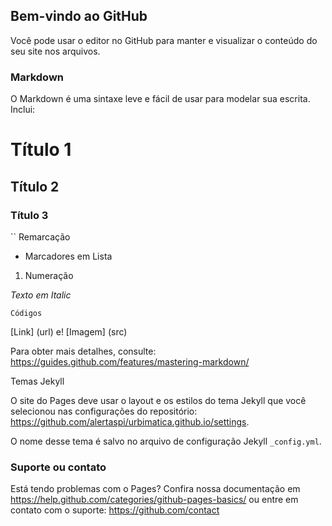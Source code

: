 ## Bem-vindo ao GitHub

Você pode usar o editor no GitHub para manter e visualizar o conteúdo do seu site nos arquivos.

### Markdown

O Markdown é uma sintaxe leve e fácil de usar para modelar sua escrita. Inclui:

# Título 1
## Título 2
### Título 3

`` Remarcação

- Marcadores em Lista

1. Numeração

_Texto em Italic_ 

`Códigos`

[Link] (url) e! [Imagem] (src)

Para obter mais detalhes, consulte: https://guides.github.com/features/mastering-markdown/

Temas Jekyll

O site do Pages deve usar o layout e os estilos do tema Jekyll que você selecionou nas configurações do repositório: https://github.com/alertaspi/urbimatica.github.io/settings. 

O nome desse tema é salvo no arquivo de configuração Jekyll `_config.yml`.

### Suporte ou contato

Está tendo problemas com o Pages? Confira nossa documentação em https://help.github.com/categories/github-pages-basics/ ou entre em contato com o suporte: https://github.com/contact
